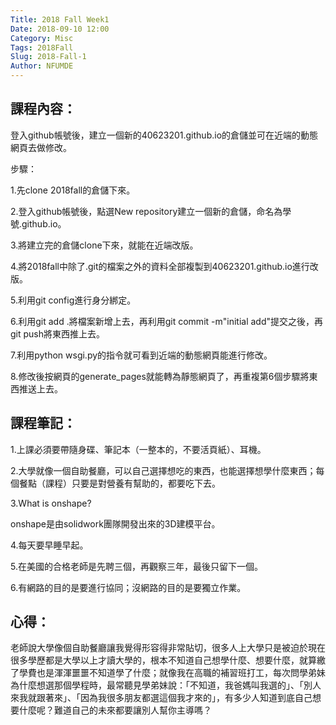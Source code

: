 ```yaml
---
Title: 2018 Fall Week1
Date: 2018-09-10 12:00
Category: Misc
Tags: 2018Fall
Slug: 2018-Fall-1
Author: NFUMDE
---
```




<!-- PELICAN_END_SUMMARY -->

課程內容：
----

登入github帳號後，建立一個新的40623201.github.io的倉儲並可在近端的動態網頁去做修改。

步驟：

1.先clone 2018fall的倉儲下來。

2.登入github帳號後，點選New repository建立一個新的倉儲，命名為學號.github.io。

3.將建立完的倉儲clone下來，就能在近端改版。

4.將2018fall中除了.git的檔案之外的資料全部複製到40623201.github.io進行改版。

5.利用git config進行身分綁定。

6.利用git add .將檔案新增上去，再利用git commit -m"initial add"提交之後，再git push將東西推上去。

7.利用python wsgi.py的指令就可看到近端的動態網頁能進行修改。

8.修改後按網頁的generate_pages就能轉為靜態網頁了，再重複第6個步驟將東西推送上去。


課程筆記：
----

1.上課必須要帶隨身碟、筆記本（一整本的，不要活頁紙）、耳機。

2.大學就像一個自助餐廳，可以自己選擇想吃的東西，也能選擇想學什麼東西；每個餐點（課程）只要是對營養有幫助的，都要吃下去。

3.What is onshape?

onshape是由solidwork團隊開發出來的3D建模平台。

4.每天要早睡早起。

5.在美國的合格老師是先聘三個，再觀察三年，最後只留下一個。

6.有網路的目的是要進行協同；沒網路的目的是要獨立作業。


心得：
----
老師說大學像個自助餐廳讓我覺得形容得非常貼切，很多人上大學只是被迫於現在很多學歷都是大學以上才讀大學的，根本不知道自己想學什麼、想要什麼，就算繳了學費也是渾渾噩噩不知道學了什麼；就像我在高職的補習班打工，每次問學弟妹為什麼想選那個學程時，最常聽見學弟妹說：「不知道，我爸媽叫我選的」、「別人來我就跟著來」、「因為我很多朋友都選這個我才來的」，有多少人知道到底自己想要什麼呢？難道自己的未來都要讓別人幫你主導嗎？

